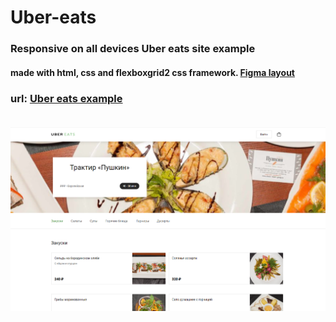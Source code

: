 # Uber-eats
### Responsive on all devices Uber eats site example 
#### made with html, css and flexboxgrid2 css framework. [Figma layout](https://www.figma.com/file/sO8htXzA6rPwTVwXuc5jW5/Uber-Eats-(Copy)?node-id=0%3A1)<br>
### url: [Uber eats example](https://cute-sunburst-1990ab.netlify.app) <br><br>
![site](img/Screenshot_1.png)
